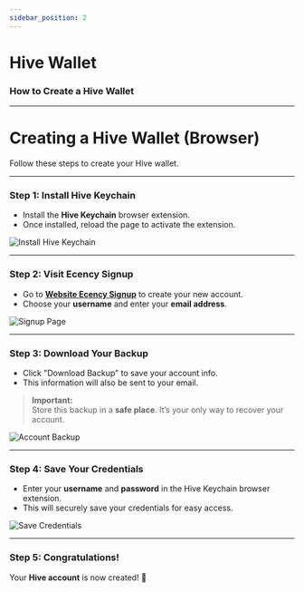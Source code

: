 ```yaml
---
sidebar_position: 2
---
```


# Hive Wallet

### How to Create a Hive Wallet

---

# Creating a Hive Wallet (Browser)

Follow these steps to create your Hive wallet.

---

### Step 1: Install Hive Keychain

- Install the **Hive Keychain** browser extension.  
- Once installed, reload the page to activate the extension.

![Install Hive Keychain](../../src/assets/Hive-Wallet/1.png)

---

### Step 2: Visit Ecency Signup

- Go to <a href="https://ecency.com/signup" class="button-link" target="_blank">**Website Ecency Signup**</a> to create your new account.
- Choose your **username** and enter your **email address**.

![Signup Page](../../src/assets/Hive-Wallet/2.png)

---

### Step 3: Download Your Backup

- Click "Download Backup" to save your account info.  
- This information will also be sent to your email.  

> **Important:**  
> Store this backup in a **safe place**. It’s your only way to recover your account.

![Account Backup](../../src/assets/Hive-Wallet/3.png)

---

### Step 4: Save Your Credentials

- Enter your **username** and **password** in the Hive Keychain browser extension.  
- This will securely save your credentials for easy access.

![Save Credentials](../../src/assets/Hive-Wallet/4.png)

---

### Step 5: Congratulations!

Your **Hive account** is now created! 🎉  


